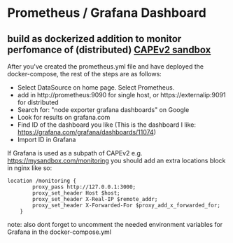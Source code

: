 # Prometheus / Grafana Dashboard

## build as dockerized addition to monitor perfomance of (distributed) [CAPEv2 sandbox ](https://github.com/kevoreilly/CAPEv2) 

After you've created the prometheus.yml file and have deployed the docker-compose, the rest of the steps are as follows:

- Select DataSource on home page. Select Prometheus.
- add in http://prometheus:9090 for single host, or https://externalip:9091 for distributed
- Search for: "node exporter grafana dashboards" on Google
- Look for results on grafana.com
- Find ID of the dashboard you like
(This is the dashboard I like: https://grafana.com/grafana/dashboards/11074)
- Import ID in Grafana

If Grafana is used as a subpath of CAPEv2 e.g. https://mysandbox.com/monitoring
you should add an extra locations block in nginx like so:
``` 
location /monitoring {
        proxy_pass http://127.0.0.1:3000;
        proxy_set_header Host $host;
        proxy_set_header X-Real-IP $remote_addr;
        proxy_set_header X-Forwarded-For $proxy_add_x_forwarded_for;
    }
```
note: also dont forget to uncomment the needed environment variables for Grafana in the docker-compose.yml
